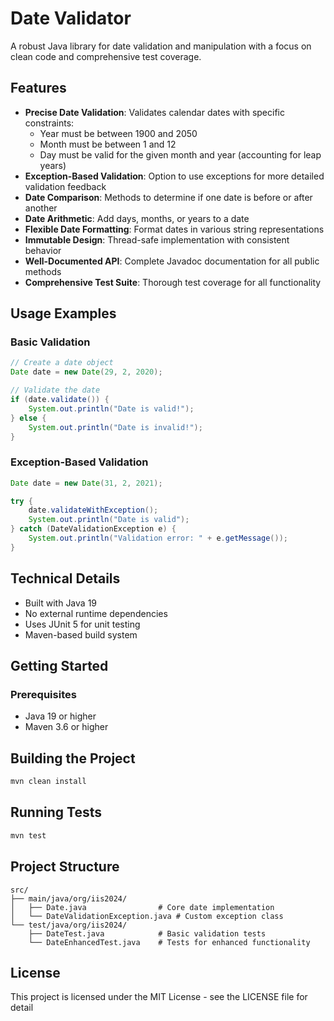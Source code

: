 # Date Validator

A robust Java library for date validation and manipulation with a focus on clean code and comprehensive test coverage.

## Features

- **Precise Date Validation**: Validates calendar dates with specific constraints:
  - Year must be between 1900 and 2050
  - Month must be between 1 and 12
  - Day must be valid for the given month and year (accounting for leap years)
- **Exception-Based Validation**: Option to use exceptions for more detailed validation feedback
- **Date Comparison**: Methods to determine if one date is before or after another
- **Date Arithmetic**: Add days, months, or years to a date
- **Flexible Date Formatting**: Format dates in various string representations
- **Immutable Design**: Thread-safe implementation with consistent behavior
- **Well-Documented API**: Complete Javadoc documentation for all public methods
- **Comprehensive Test Suite**: Thorough test coverage for all functionality

## Usage Examples

### Basic Validation

```java
// Create a date object
Date date = new Date(29, 2, 2020);

// Validate the date
if (date.validate()) {
    System.out.println("Date is valid!");
} else {
    System.out.println("Date is invalid!");
}
```

### Exception-Based Validation

```java
Date date = new Date(31, 2, 2021);

try {
    date.validateWithException();
    System.out.println("Date is valid");
} catch (DateValidationException e) {
    System.out.println("Validation error: " + e.getMessage());
}
```

## Technical Details

- Built with Java 19
- No external runtime dependencies
- Uses JUnit 5 for unit testing
- Maven-based build system

## Getting Started

### Prerequisites

- Java 19 or higher
- Maven 3.6 or higher

## Building the Project

```bash
mvn clean install
```
## Running Tests
```bash
mvn test
```


## Project Structure

```
src/
├── main/java/org/iis2024/
│   ├── Date.java                # Core date implementation
│   └── DateValidationException.java # Custom exception class
└── test/java/org/iis2024/
    ├── DateTest.java            # Basic validation tests
    └── DateEnhancedTest.java    # Tests for enhanced functionality
```
## License

This project is licensed under the MIT License - see the LICENSE file for detail
```